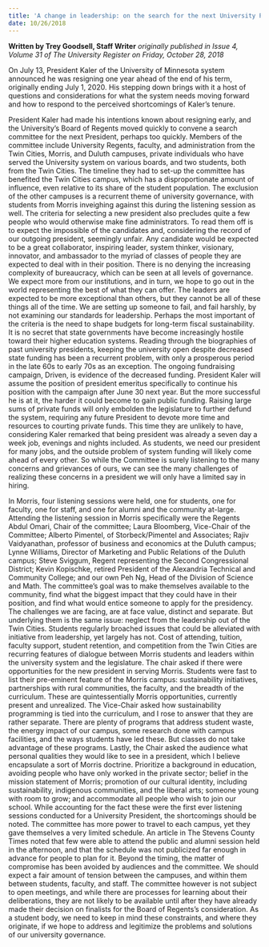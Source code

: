 ```yaml
---
title: 'A change in leadership: on the search for the next University President'
date: 10/26/2018
---
```


**Written by Trey Goodsell, Staff Writer** _originally published in Issue 4, Volume 31 of The University Register on Friday, October 28, 2018_

On July 13, President Kaler of the University of Minnesota system announced he was resigning one year ahead of the end of his term, originally ending July 1, 2020. His stepping down brings with it a host of questions and considerations for what the system needs moving forward and how to respond to the perceived shortcomings of Kaler’s tenure. 

President Kaler had made his intentions known about resigning early, and the University’s Board of Regents moved quickly to convene a search committee for the next President, perhaps too quickly.  Members of the committee include University Regents, faculty, and administration from the Twin Cities, Morris, and Duluth campuses, private individuals who have served the University system on various boards, and two students, both from the Twin Cities. 
The timeline they had to set-up the committee has benefited the Twin Cities campus, which has a disproportionate amount of influence, even relative to its share of the student population. The exclusion of the other campuses is a recurrent theme of university governance, with students from Morris inveighing against this during the listening session as well. 
The criteria for selecting a new president also precludes quite a few people who would otherwise make fine administrators. To read them off is to expect the impossible of the candidates and, considering the record of our outgoing president, seemingly unfair. Any candidate would be expected to be a great collaborator, inspiring leader, system thinker, visionary, innovator, and ambassador to the myriad of classes of people they are expected to deal with in their position. 
There is no denying the increasing complexity of bureaucracy, which can be seen at all levels of governance. We expect more from our institutions, and in turn, we hope to go out in the world representing the best of what they can offer. The leaders are expected to be more exceptional than others, but they cannot be all of these things all of the time. We are setting up someone to fail, and fail harshly, by not examining our standards for leadership. 
Perhaps the most important of the criteria is the need to shape budgets for long-term fiscal sustainability. It is no secret that state governments have become increasingly hostile toward their higher education systems. Reading through the biographies of past university presidents, keeping the university open despite decreased state funding has been a recurrent problem, with only a prosperous period in the late 60s to early 70s as an exception. 
The ongoing fundraising campaign, Driven, is evidence of the decreased funding. President Kaler will assume the position of president emeritus specifically to continue his position with the campaign after June 30 next year. But the more successful he is at it, the harder it could become to gain public funding. Raising large sums of private funds will only embolden the legislature to further defund the system, requiring any future President to devote more time and resources to courting private funds. This time they are unlikely to have, considering Kaler remarked that being president was already a seven day a week job, evenings and nights included. As students, we need our president for many jobs, and the outside problem of system funding will likely come ahead of every other. 
So while the Committee is surely listening to the many concerns and grievances of ours, we can see the many challenges of realizing these concerns in a president we will only have a limited say in hiring. 

In Morris, four listening sessions were held, one for students, one for faculty, one for staff, and one for alumni and the community at-large. Attending the listening session in Morris specifically were the Regents Abdul Omari, Chair of the committee; Laura Bloomberg, Vice-Chair of the Committee; Alberto Pimentel, of Storbeck/Pimentel and Associates; Rajiv Vaidyanathan, professor of business and economics at the Duluth campus; Lynne Williams, Director of Marketing and Public Relations of the Duluth campus; Steve Sviggum, Regent representing the Second Congressional District; Kevin Kopischke, retired President of the Alexandria Technical and Community College; and our own Peh Ng, Head of the Division of Science and Math. The committee’s goal was to make themselves available to the community, find what the biggest impact that they could have in their position, and find what would entice someone to apply for the presidency.
The challenges we are facing, are at face value, distinct and separate. But underlying them is the same issue: neglect from the leadership out of the Twin Cities. Students regularly broached issues that could be alleviated with initiative from leadership, yet largely has not. Cost of attending, tuition, faculty support, student retention, and competition from the Twin Cities are recurring features of dialogue between Morris students and leaders within the university system and the legislature. 
The chair asked if there were opportunities for the new president in serving Morris. Students were fast to list their pre-eminent feature of the Morris campus: sustainability initiatives, partnerships with rural communities, the faculty, and the breadth of the curriculum. These are quintessentially Morris opportunities, currently present and unrealized. The Vice-Chair asked how sustainability programming is tied into the curriculum, and I rose to answer that they are rather separate. There are plenty of programs that address student waste, the energy impact of our campus, some research done with campus facilities, and the ways students have led these. But classes do not take advantage of these programs. 
Lastly, the Chair asked the audience what personal qualities they would like to see in a president, which I believe encapsulate a sort of Morris doctrine. Prioritize a background in education, avoiding people who have only worked in the private sector; belief in the mission statement of Morris; promotion of our cultural identity, including sustainability, indigenous communities, and the liberal arts; someone young with room to grow; and accommodate all people who wish to join our school. 
While accounting for the fact these were the first ever listening sessions conducted for a University President, the shortcomings should be noted. The committee has more power to travel to each campus, yet they gave themselves a very limited schedule. An article in The Stevens County Times noted that few were able to attend the public and alumni session held in the afternoon, and that the schedule was not publicized far enough in advance for people to plan for it. Beyond the timing, the matter of compromise has been avoided by audiences and the committee. We should expect a fair amount of tension between the campuses, and within them between students, faculty, and staff. The committee however is not subject to open meetings, and while there are processes for learning about their deliberations, they are not likely to be available until after they have already made their decision on finalists for the Board of Regents’s consideration. 
As a student body, we need to keep in mind these constraints, and where they originate, if we hope to address and legitimize the problems and solutions of our university governance. 

